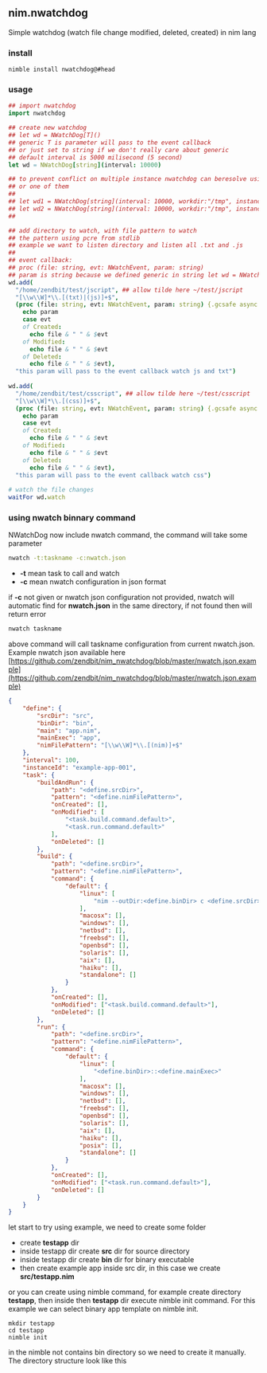 ## nim.nwatchdog
Simple watchdog (watch file change modified, deleted, created) in nim lang

### install
```shell
nimble install nwatchdog@#head
```
### usage
```nim
## import nwatchdog
import nwatchdog

## create new watchdog
## let wd = NWatchDog[T]()
## generic T is parameter will pass to the event callback
## or just set to string if we don't really care about generic
## default interval is 5000 milisecond (5 second)
let wd = NWatchDog[string](interval: 10000)

## to prevent conflict on multiple instance nwatchdog can beresolve using workdir and instanceid
## or one of them
##
## let wd1 = NWatchDog[string](interval: 10000, workdir:"/tmp", instanceid:"removejunk")
## let wd2 = NWatchDog[string](interval: 10000, workdir:"/tmp", instanceid:"removejunk2")
##

## add directory to watch, with file pattern to watch
## the pattern using pcre from stdlib
## example we want to listen directory and listen all .txt and .js
##
## event callback:
## proc (file: string, evt: NWatchEvent, param: string)
## param is string because we defined generic in string let wd = NWatchDog[string]()
wd.add(
  "/home/zendbit/test/jscript", ## allow tilde here ~/test/jscript
  "[\\w\\W]*\\.[(txt)|(js)]+$",
  (proc (file: string, evt: NWatchEvent, param: string) {.gcsafe async.} =
    echo param
    case evt
    of Created:
      echo file & " " & $evt
    of Modified:
      echo file & " " & $evt
    of Deleted:
      echo file & " " & $evt),
  "this param will pass to the event callback watch js and txt")
  
wd.add(
  "/home/zendbit/test/csscript", ## allow tilde here ~/test/csscript
  "[\\w\\W]*\\.[(css)]+$",
  (proc (file: string, evt: NWatchEvent, param: string) {.gcsafe async.} =
    echo param
    case evt
    of Created:
      echo file & " " & $evt
    of Modified:
      echo file & " " & $evt
    of Deleted:
      echo file & " " & $evt),
  "this param will pass to the event callback watch css")
  
# watch the file changes
waitFor wd.watch
```

### using nwatch binnary command
NWatchDog now include nwatch command, the command will take some parameter
```bash
nwatch -t:taskname -c:nwatch.json
```

- **-t** mean task to call and watch
- **-c** mean nwatch configuration in json format

if **-c** not given or nwatch json configuration not provided, nwatch will automatic find for **nwatch.json** in the same directory, if not found then will return error

```bash
nwatch taskname
```

above command will call taskname configuration from current nwatch.json. Example nwatch json available here [https://github.com/zendbit/nim_nwatchdog/blob/master/nwatch.json.example](https://github.com/zendbit/nim_nwatchdog/blob/master/nwatch.json.example)

```json
{
    "define": {
        "srcDir": "src",
        "binDir": "bin",
        "main": "app.nim",
        "mainExec": "app",
        "nimFilePattern": "[\\w\\W]*\\.[(nim)]+$"
    },
    "interval": 100,
    "instanceId": "example-app-001",
    "task": {
        "buildAndRun": {
            "path": "<define.srcDir>",
            "pattern": "<define.nimFilePattern>",
            "onCreated": [],
            "onModified": [
                "<task.build.command.default>",
                "<task.run.command.default>"
            ],
            "onDeleted": []
        },
        "build": {
            "path": "<define.srcDir>",
            "pattern": "<define.nimFilePattern>",
            "command": {
                "default": {
                    "linux": [
                        "nim --outDir:<define.binDir> c <define.srcDir>::<define.main>"
                    ],
                    "macosx": [],
                    "windows": [],
                    "netbsd": [],
                    "freebsd": [],
                    "openbsd": [],
                    "solaris": [],
                    "aix": [],
                    "haiku": [],
                    "standalone": []
                }
            },
            "onCreated": [],
            "onModified": ["<task.build.command.default>"],
            "onDeleted": []
        },
        "run": {
            "path": "<define.srcDir>",
            "pattern": "<define.nimFilePattern>",
            "command": {
                "default": {
                    "linux": [
                        "<define.binDir>::<define.mainExec>"
                    ],
                    "macosx": [],
                    "windows": [],
                    "netbsd": [],
                    "freebsd": [],
                    "openbsd": [],
                    "solaris": [],
                    "aix": [],
                    "haiku": [],
                    "posix": [],
                    "standalone": []
                }
            },
            "onCreated": [],
            "onModified": ["<task.run.command.default>"],
            "onDeleted": []
        }
    }
}
```

let start to try using example, we need to create some folder
- create **testapp** dir
- inside testapp dir create **src** dir for source directory
- inside testapp dir create **bin** dir for binary executable
- then create example app inside src dir, in this case we create **src/testapp.nim**

or you can create using nimble command, for example create directory **testapp**, then inside then **testapp** dir execute nimble init command. For this example we can select binary app template on nimble init.
```
mkdir testapp
cd testapp
nimble init
```

in the nimble not contains bin directory so we need to create it manually. The directory structure look like this

